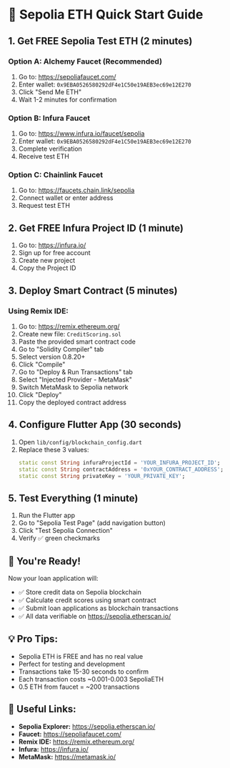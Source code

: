 # 🚀 Sepolia ETH Quick Start Guide

## 1. Get FREE Sepolia Test ETH (2 minutes)

### Option A: Alchemy Faucet (Recommended)
1. Go to: https://sepoliafaucet.com/
2. Enter wallet: `0x9EBA0526580292dF4e1C50e19AEB3ec69e12E270`
3. Click "Send Me ETH"
4. Wait 1-2 minutes for confirmation

### Option B: Infura Faucet
1. Go to: https://www.infura.io/faucet/sepolia
2. Enter wallet: `0x9EBA0526580292dF4e1C50e19AEB3ec69e12E270`
3. Complete verification
4. Receive test ETH

### Option C: Chainlink Faucet
1. Go to: https://faucets.chain.link/sepolia
2. Connect wallet or enter address
3. Request test ETH

## 2. Get FREE Infura Project ID (1 minute)

1. Go to: https://infura.io/
2. Sign up for free account
3. Create new project
4. Copy the Project ID

## 3. Deploy Smart Contract (5 minutes)

### Using Remix IDE:
1. Go to: https://remix.ethereum.org/
2. Create new file: `CreditScoring.sol`
3. Paste the provided smart contract code
4. Go to "Solidity Compiler" tab
5. Select version 0.8.20+
6. Click "Compile"
7. Go to "Deploy & Run Transactions" tab
8. Select "Injected Provider - MetaMask"
9. Switch MetaMask to Sepolia network
10. Click "Deploy"
11. Copy the deployed contract address

## 4. Configure Flutter App (30 seconds)

1. Open `lib/config/blockchain_config.dart`
2. Replace these 3 values:
   ```dart
   static const String infuraProjectId = 'YOUR_INFURA_PROJECT_ID';
   static const String contractAddress = '0xYOUR_CONTRACT_ADDRESS';
   static const String privateKey = 'YOUR_PRIVATE_KEY';
   ```

## 5. Test Everything (1 minute)

1. Run the Flutter app
2. Go to "Sepolia Test Page" (add navigation button)
3. Click "Test Sepolia Connection"
4. Verify ✅ green checkmarks

## 🎉 You're Ready!

Now your loan application will:
- ✅ Store credit data on Sepolia blockchain
- ✅ Calculate credit scores using smart contract
- ✅ Submit loan applications as blockchain transactions
- ✅ All data verifiable on https://sepolia.etherscan.io/

## 💡 Pro Tips:

- Sepolia ETH is FREE and has no real value
- Perfect for testing and development
- Transactions take 15-30 seconds to confirm
- Each transaction costs ~0.001-0.003 SepoliaETH
- 0.5 ETH from faucet = ~200 transactions

## 🔗 Useful Links:

- **Sepolia Explorer:** https://sepolia.etherscan.io/
- **Faucet:** https://sepoliafaucet.com/
- **Remix IDE:** https://remix.ethereum.org/
- **Infura:** https://infura.io/
- **MetaMask:** https://metamask.io/
